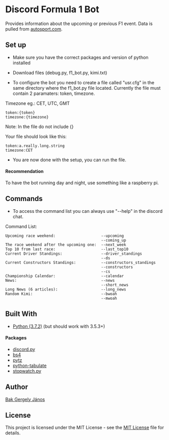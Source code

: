 ﻿# Discord Formula 1 Bot

Provides information about the upcoming or previous F1 event.
Data is pulled from [autosport.com](https://www.autosport.com/f1).

## Set up

- Make sure you have the correct packages and version of python installed

- Download files (debug.py, f1_bot.py, kimi.txt)

- To configure the bot you need to create a file called "usr.cfg" in the same directory where the f1_bot.py file located. Currently the file must contain 2 paramaters: token, timezone.

Timezone eg.: CET, UTC, GMT

```
token:{token}
timezone:{timezone}
```

Note: In the file do not include {}

Your file should look like this:
```
token:a.really.long.string
timezone:CET
```

- You are now done with the setup, you can run the file.

#### Recommendation

To have the bot running day and night, use something like a raspberry pi.

## Commands

- To access the command list you can always use "--help" in the discord chat.

Command List:
```
Upcoming race weekend:                    --upcoming
                                          --coming_up
The race weekend after the upcoming one:  --next_week
Top 10 from last race:                    --last_top10
Current Driver Standings:                 --driver_standings
                                          --ds
Current Constructors Standings:           --constructors_standings
                                          --constructors
                                          --cs
Championship Calendar:                    --calendar
News:                                     --news
                                          --short_news
Long News (6 articles):                   --long_news
Random Kimi:                              --bwoah
                                          --mwoah
```

## Built With

- [Python (3.7.2)](https://www.python.org) (but should work with 3.5.3+)

#### Packages

* [discord.py](https://github.com/Rapptz/discord.py)
* [bs4](https://www.crummy.com/software/BeautifulSoup/bs4/doc/)
* [pytz](https://pypi.org/project/pytz/)
* [python-tabulate](https://github.com/gregbanks/python-tabulate)
* [stopwatch.py](https://pypi.org/project/stopwatch.py/)


## Author

[Bak Gergely János](https://github.com/weyh)

## License
This project is licensed under the MIT License - see the [MIT License](LICENSE) file for details.
